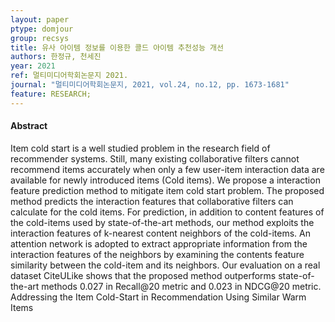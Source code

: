 ```yaml
---
layout: paper
ptype: domjour
group: recsys
title: 유사 아이템 정보를 이용한 콜드 아이템 추천성능 개선
authors: 한정규, 천세진
year: 2021
ref: 멀티미디어학회논문지 2021.
journal: "멀티미디어학회논문지, 2021, vol.24, no.12, pp. 1673-1681"
feature: RESEARCH;
---
```


<h4><span class="badge badge-info">Abstract</span></h4>
Item cold start is a well studied problem in the research field of recommender systems. Still, many existing collaborative filters cannot recommend items accurately when only a few user-item interaction data are available for newly introduced items (Cold items). We propose a interaction feature prediction method to mitigate item cold start problem. The proposed method predicts the interaction features that collaborative filters can calculate for the cold items. For prediction, in addition to content features of the cold-items used by state-of-the-art methods, our method exploits the interaction features of k-nearest content neighbors of the cold-items. An attention network is adopted to extract appropriate information from the interaction features of the neighbors by examining the contents feature similarity between the cold-item and its neighbors. Our evaluation on a real dataset CiteULike shows that the proposed method outperforms state-of-the-art methods 0.027 in Recall@20 metric and 0.023 in NDCG@20 metric.

<div class="alert alert-warning" role="alert">
  Addressing the Item Cold-Start in Recommendation Using Similar Warm Items
</div>